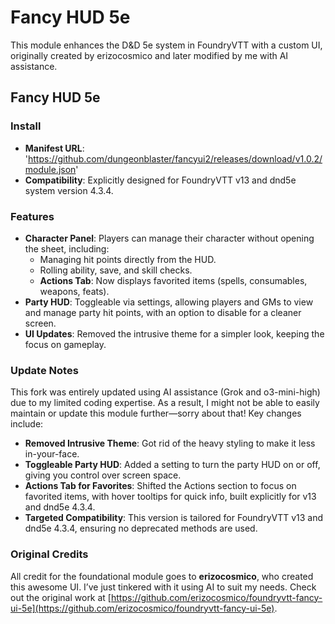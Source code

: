 # Fancy HUD 5e

This module enhances the D&D 5e system in FoundryVTT with a custom UI, originally created by erizocosmico and later modified by me with AI assistance.

## Fancy HUD 5e

### Install
- **Manifest URL**: 'https://github.com/dungeonblaster/fancyui2/releases/download/v1.0.2/module.json'
- **Compatibility**: Explicitly designed for FoundryVTT v13 and dnd5e system version 4.3.4.

### Features
- **Character Panel**: Players can manage their character without opening the sheet, including:
  - Managing hit points directly from the HUD.
  - Rolling ability, save, and skill checks.
  - **Actions Tab**: Now displays favorited items (spells, consumables, weapons, feats).
- **Party HUD**: Toggleable via settings, allowing players and GMs to view and manage party hit points, with an option to disable for a cleaner screen.
- **UI Updates**: Removed the intrusive theme for a simpler look, keeping the focus on gameplay.

### Update Notes
This fork was entirely updated using AI assistance (Grok and o3-mini-high) due to my limited coding expertise. As a result, I might not be able to easily maintain or update this module further—sorry about that! Key changes include:
- **Removed Intrusive Theme**: Got rid of the heavy styling to make it less in-your-face.
- **Toggleable Party HUD**: Added a setting to turn the party HUD on or off, giving you control over screen space.
- **Actions Tab for Favorites**: Shifted the Actions section to focus on favorited items, with hover tooltips for quick info, built explicitly for v13 and dnd5e 4.3.4.
- **Targeted Compatibility**: This version is tailored for FoundryVTT v13 and dnd5e 4.3.4, ensuring no deprecated methods are used.

### Original Credits
All credit for the foundational module goes to **erizocosmico**, who created this awesome UI. I’ve just tinkered with it using AI to suit my needs. Check out the original work at [https://github.com/erizocosmico/foundryvtt-fancy-ui-5e](https://github.com/erizocosmico/foundryvtt-fancy-ui-5e).
